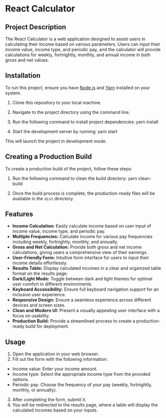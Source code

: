 # React Calculator

## Project Description

The React Calculator is a web application designed to assist users in calculating their income based on various parameters. Users can input their income value, income type, and periodic pay, and the calculator will provide calculations for weekly, fortnightly, monthly, and annual income in both gross and net values.

## Installation

To run this project, ensure you have [Node.js](https://nodejs.org/) and [Yarn](https://yarnpkg.com/) installed on your system.

1. Clone this repository to your local machine.
2. Navigate to the project directory using the command line.
3. Run the following command to install project dependencies:
   yarn install

4. Start the development server by running:
   yarn start

This will launch the project in development mode.

## Creating a Production Build

To create a production build of the project, follow these steps:

1. Run the following command to clean the build directory:
   yarn clean-build

2. Once the build process is complete, the production-ready files will be available in the `dist` directory.

## Features

- **Income Calculation:** Easily calculate income based on user input of income value, income type, and periodic pay.
- **Multiple Frequencies:** Calculate income for various pay frequencies including weekly, fortnightly, monthly, and annually.
- **Gross and Net Calculation:** Provide both gross and net income calculations, giving users a comprehensive view of their earnings.
- **User-Friendly Form:** Intuitive form interface for users to input their income details effortlessly.
- **Results Table:** Display calculated incomes in a clear and organized table format on the results page.
- **Dark/Light Mode:** Toggle between dark and light themes for optimal user comfort in different environments.
- **Keyboard Accessibility:** Ensure full keyboard navigation support for an inclusive user experience.
- **Responsive Design:** Ensure a seamless experience across different devices and screen sizes.
- **Clean and Modern UI:** Present a visually appealing user interface with a focus on usability.
- **Production Build:** Provide a streamlined process to create a production-ready build for deployment.

## Usage

1. Open the application in your web browser.
2. Fill out the form with the following information:

- Income value: Enter your income amount.
- Income type: Select the appropriate income type from the provided options.
- Periodic pay: Choose the frequency of your pay (weekly, fortnightly, monthly, or annually).

3. After completing the form, submit it.
4. You will be redirected to the results page, where a table will display the calculated incomes based on your inputs.
